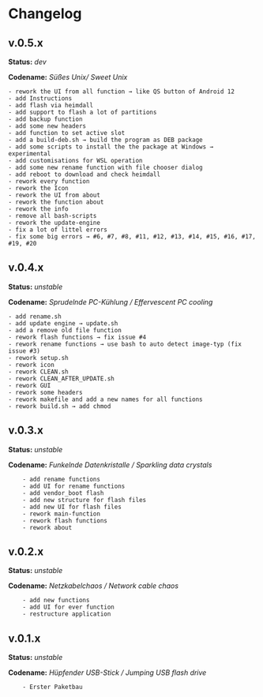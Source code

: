 # Changelog
## v.0.5.x
**Status:** *dev*

**Codename:** *Süßes Unix/ Sweet Unix*
```
- rework the UI from all function → like QS button of Android 12 
- add Instructions
- add flash via heimdall
- add support to flash a lot of partitions
- add backup function
- add some new headers
- add function to set active slot
- add a build-deb.sh → build the program as DEB package
- add some scripts to install the the package at Windows → experimental
- add customisations for WSL operation
- add some new rename function with file chooser dialog
- add reboot to download and check heimdall
- rework every function
- rework the Icon
- rework the UI from about 
- rework the function about
- rework the info
- remove all bash-scripts
- rework the update-engine
- fix a lot of littel errors
- fix some big errors → #6, #7, #8, #11, #12, #13, #14, #15, #16, #17, #19, #20

```
##  v.0.4.x
**Status:** *unstable*

**Codename:** *Sprudelnde PC-Kühlung / Effervescent PC cooling*

```
- add rename.sh
- add update engine → update.sh
- add a remove old file function
- rework flash functions → fix issue #4
- rework rename functions → use bash to auto detect image-typ (fix issue #3)
- rework setup.sh
- rework icon
- rework CLEAN.sh
- rework CLEAN_AFTER_UPDATE.sh
- rework GUI
- rework some headers
- rework makefile and add a new names for all functions
- rework build.sh → add chmod
```
## v.0.3.x
**Status:** *unstable*

**Codename:** *Funkelnde Datenkristalle / Sparkling data crystals*

```
	- add rename functions
	- add UI for rename functions
	- add vendor_boot flash
	- add new structure for flash files
	- add new UI for flash files
	- rework main-function
	- rework flash functions
	- rework about 
```


## v.0.2.x
**Status:** *unstable*

**Codename:** *Netzkabelchaos / Network cable chaos*
```
	- add new functions
	- add UI for ever function
	- restructure application
```

## v.0.1.x
**Status:** *unstable*

**Codename:** *Hüpfender USB-Stick / Jumping USB flash drive* 
```
	- Erster Paketbau
```

